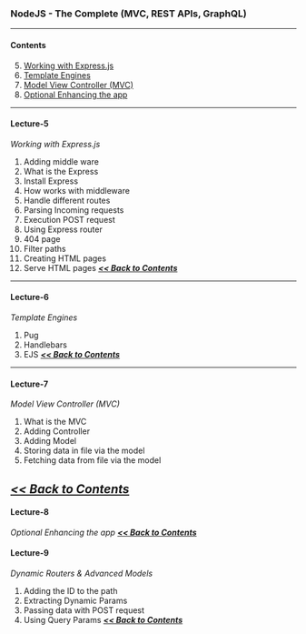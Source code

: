 ### NodeJS - The Complete (MVC, REST APIs, GraphQL)
---
#### Contents

 5. [Working with Express.js](#lecture-5)
 6. [Template Engines](#lecture-6)
 7. [Model View Controller (MVC)](#lecture-7)
 8. [Optional Enhancing the app](#lecture-8)
---
#### Lecture-5
*Working with Express.js*
 1. Adding middle ware
 2. What is the Express
 3. Install Express
 4. How works with middleware
 5. Handle different routes
 6. Parsing Incoming requests
 7. Execution POST request
 8. Using Express router
 9. 404 page
 10. Filter paths
 11. Creating HTML pages
 12. Serve HTML pages 
***[<< Back to Contents](#contents)***
 ---
#### Lecture-6
*Template Engines*

 1. Pug
 2. Handlebars
 3. EJS
***[<< Back to Contents](#contents)***

---
#### Lecture-7
*Model View Controller (MVC)*

 1. What is the MVC
 2. Adding Controller
 3. Adding Model
 4. Storing data in file via the model
 5. Fetching data from file via the model

***[<< Back to Contents](#contents)***
 ---
#### Lecture-8
*Optional Enhancing the app*
***[<< Back to Contents](#contents)***

#### Lecture-9
*Dynamic Routers & Advanced Models*
 1. Adding the ID to the path
 2. Extracting Dynamic Params
 3. Passing data with POST request
 4. Using Query Params
***[<< Back to Contents](#contents)***